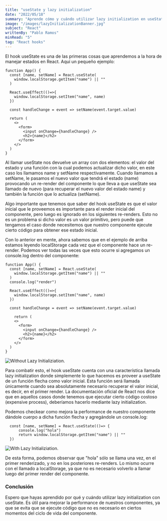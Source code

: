 ```yaml
---
title: "useState y lazy initialization"
date: "2022/05/18"
summary: "Aprende cómo y cuándo utilizar lazy initialization en useState para mejorar la performance de tus componentes en React."
image: "/images/lazyInitializationBanner.jpg"
subject: "React"
writtenBy: "Pablo Ramos"
minRead: "5"
tag: "React hooks"
---
```


El hook useState es una de las primeras cosas que aprendemos a la hora de manejar estados en React. Aquí un pequeño ejemplo:

```
function App() {
  const [name, setName] = React.useState(
    window.localStorage.getItem("name") || ""
  )
  
  React.useEffect(()=>{
    window.localStorage.setItem("name", name)
  })
  
  const handleChange = event => setName(event.target.value)
  
  return (
    <>
      <form>
        <input onChange={handleChange} />
        <h2>{name}</h2>
      </form>
    </>
  )
}
```

Al llamar useState nos devuelve un array con dos elementos: el valor del estado y una función con la cual podemos actualizar dicho valor, en este caso los llamamos name y setName respectivamente. Cuando llamamos a setName, le pasamos el nuevo valor que tendrá el estado (name) provocando un re-render del componente lo que lleva a que useState sea llamado de nuevo (para recuperar el nuevo valor del estado name) y también la función que lo actualiza (setName).


Algo importante que tenemos que saber del hook useState es que el valor inicial que le proveemos es importante para el render inicial del componente, pero luego es ignorado en los siguientes re-renders. Esto no es un problema si dicho valor es un valor primitivo, pero puede que tengamos el caso donde necesitemos que nuestro componente ejecute cierto código para obtener ese estado inicial.


Con lo anterior en mente, ahora sabemos que en el ejemplo de arriba estamos leyendo localStorage cada vez que el componente hace un re-render. Podemos ver todas las veces que esto ocurre si agregamos un console.log dentro del componente:

```
function App() {
  const [name, setName] = React.useState(
    window.localStorage.getItem("name") || ""
  )
  console.log("render")
    
  React.useEffect(()=>{
    window.localStorage.setItem("name", name)
  })
    
  const handleChange = event => setName(event.target.value)
  
    return (
    <>
      <form>
        <input onChange={handleChange} />
        <h2>{name}</h2>
      </form>
    </>
  )
}

```
![Without Lazy Initializiation.](/images/withoutLazyInitialization.gif "Without Lazy Initializiation")


Para combatir esto, el hook useState cuenta con una característica llamada lazy initialization donde simplemente lo que hacemos es proveer a useState de un función flecha como valor inicial. Esta función será llamada únicamente cuando sea absolutamente necesario recuperar el valor inicial, es decir, en el primer render. La documentación oficial de React nos dice que en aquellos casos donde tenemos que ejecutar cierto código costoso (expensive process), deberíamos hacerlo mediante lazy initialization.


Podemos checkear como mejora la performance de nuestro componente dándole cuerpo a dicha función flecha y agregándole un console.log:


```
  const [name, setName] = React.useState(()=> {
      console.log("hola")
      return window.localStorage.getItem("name") || ""
  })
```
![With Lazy Initializiation.](/images/withLazyInitialization.gif "With Lazy Initializiation")


De esta forma, podemos observar que "hola" sólo se llama una vez, en el primer renderizado, y no en los posteriores re-renders. Lo mismo ocurre con el llamado a localStorage, ya que no es necesario volverlo a llamar luego del primer render del componente.


### Conclusión


Espero que hayas aprendido por qué y cuándo utilizar lazy initialization con useState. Es útil para mejorar la performance de nuestros componentes, ya que se evita que se ejecute código que no es necesario en ciertos momentos del ciclo de vida del componente.
